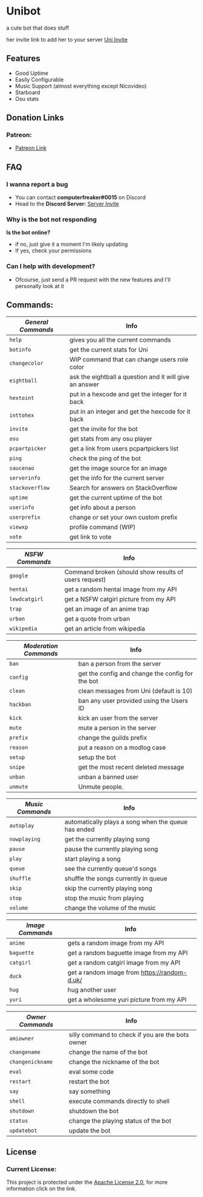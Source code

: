 # Unibot
a cute bot that does stuff

her invite link to add her to your server [Uni Invite](https://discordapp.com/oauth2/authorize?client_id=396801832711880715&scope=bot&permissions=-1)

## Features
- Good Uptime
- Easily Configurable
- Music Support (almost everything except Nicovideo)
- Starboard
- Osu stats

## Donation Links 
### Patreon:
- [Patreon Link](https://www.patreon.com/computerfreaker)


## FAQ
### I wanna report a bug
- You can contact **computerfreaker#0015** on Discord 
- Head to the **Discord Server:** [Server Invite](https://discord.gg/DDRbw7W)

### Why is the bot not responding
**Is the bot online?**
- if no, just give it a moment I'm likely updating
- If yes, check your permissions

### Can I help with development?
- Ofcourse, just send a PR request with the new features and I'll personally look at it

## Commands:
| ***General Commands*** | **Info**
| --- | --- | 
| `help` | gives you all the current commands |
| `botinfo` | get the current stats for Uni |
| `changecolor` | WIP command that can change users role color |
| `eightball` | ask the eightball a question and it will give an answer |
| `hextoint` | put in a hexcode and get the integer for it back | 
| `inttohex` | put in an integer and get the hexcode for it back |
| `invite`| get the invite for the bot |
| `osu` | get stats from any osu player |
| `pcpartpicker` | get a link from users pcpartpickers list |
| `ping` | check the ping of the bot |
| `saucenao` | get the image source for an image |
| `serverinfo` | get the info for the current server |
| `stackoverflow` | Search for answers on StackOverflow |
| `uptime` | get the current uptime of the bot |
| `userinfo` | get info about a person |
| `userprefix` | change or set your own custom prefix |
| `viewxp` | profile command (WIP) |
| `vote` | get link to vote |

| ***NSFW Commands*** | **Info**
| --- | --- |
| `google` | Command broken (should show results of users request) |
| `hentai` | get a random hentai image from my API |
| `lewdcatgirl` | get a NSFW catgirl picture from my API |
| `trap` | get an image of an anime trap |
| `urban` | get a quote from urban |
| `wikipedia` | get an article from wikipedia |

| ***Moderation Commands*** | **Info**
| --- | --- |
| `ban` | ban a person from the server |
| `config` | get the config and change the config for the bot |
| `clean` | clean messages from Uni (default is 10) |
| `hackban` | ban any user provided using the Users ID |
| `kick` | kick an user from the server |
| `mute` | mute a person in the server |
| `prefix` | change the guilds prefix |
| `reason` | put a reason on a modlog case |
| `setup` | setup the bot |
| `snipe` | get the most recent deleted message | 
| `unban` | unban a banned user |
| `unmute` | Unmute people. |


| ***Music Commands*** | **Info**
| --- | --- |
| `autoplay` | automatically plays a song when the queue has ended |
| `nowplaying` | get the currently playing song |
| `pause`| pause the currently playing song |
| `play` | start playing a song |
| `queue` | see the currently queue'd songs |
| `shuffle` | shuffle the songs currently in queue |
| `skip` | skip the currently playing song |
| `stop` | stop the music from playing |
| `volume` | change the volume of the music |

| ***Image Commands*** | **Info**
| --- | --- |
| `anime` | gets a random image from my API |
| `baguette` | get a random baguette image from my API |
| `catgirl` | get a random catgirl image from my API |
| `duck` | get a random image from https://random-d.uk/ |
| `hug` | hug another user |
| `yuri` | get a wholesome yuri picture from my API |


| ***Owner Commands*** | **Info**
| --- | --- |
| `amiowner` | silly command to check if you are the bots owner |
| `changename` | change the name of the bot|
| `changenickname` | change the nickname of the bot|
| `eval`| eval some code |
| `restart` | restart the bot |
| `say` | say something |
| `shell` | execute commands directly to shell
| `shutdown` | shutdown the bot |
| `status` | change the playing status of the bot |
| `updatebot` | update the bot |


## License
### Current License:
This project is protected under the [Apache License 2.0](https://github.com/CFTheMaster/Unibot/blob/master/LICENSE), for more information click on the link.